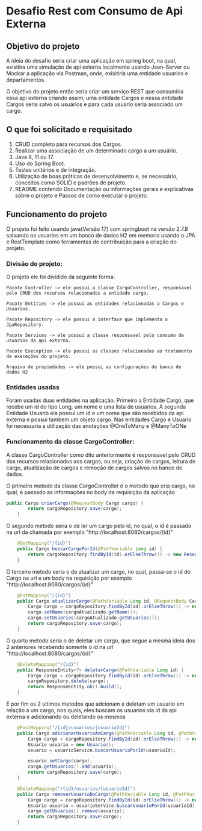 # Desafio Rest com Consumo de Api Externa

## Objetivo do projeto

A ideia do desafio seria criar uma aplicação em spring boot, na qual, exisitira uma simulação de api externa localmente usando Json-Server ou Mockar a aplicação via Postman, onde, exisitiria uma entidade usuarios e departamentos.

O objetivo do projeto então seria criar um serviço REST que consumiria essa api externa criando assim, uma entidade Cargos e nessa entidade Cargos seria salvo os usuarios e para cada usuario seria associado um cargo.

## O que foi solicitado e requisitado

1. CRUD completo para recursos dos Cargos.
2. Realizar uma associação de um determinado cargo a um usuário.
3. Java 8, 11 ou 17.
4. Uso do Spring Boot.
5. Testes unitários e de integração.
6. Utilização de boas práticas de desenvolvimento e, se necessário, conceitos como SOLID e
padrões de projeto.
7. README contendo Documentação ou informações gerais e explicativas sobre o projeto e Passos de como executar o projeto.

## Funcionamento do projeto

O projeto foi feito usando java(Versão 17) com springboot na versão 2.7.8 salvando os usuarios em um banco de dados H2 em memoria usando o JPA e RestTemplate como ferramentas de contribuição para a criação do projeto.

### Divisão do projeto:

O projeto ele foi dividido da seguinte forma:
    
    Pacote Controller -> ele possui a classe CargoController, responsavel pelo CRUD dos recursos relacionados a entidade cargo.

    Pacote Entities -> ele possui as entidades relacionadas a Cargos e Usuarios.

    Pacote Repository -> ele possui a interface que implementa o JpaRepository.

    Pacote Services -> ele possui a classe responsavel pelo consumo de usuarios da api externa.

    Pacote Exeception -> ele possui as classes relacionadas ao tratamento de execeções do projeto.

    Arquivo de propiedades -> ele possui as configurações de banco de dados H2

### Entidades usadas

Foram usadas duas entidades na aplicação. Primeiro a Entidade Cargo, que recebe um id do tipo Long, um nome e uma lista de usuarios. A segunda Entidade Usuario ela possui um id e um nome que são recebidos da api externa e possui tambem um objeto cargo. Nas entidades Cargo e Usuario foi necessaria a utilização das anotações @OneToMany e @ManyToONe

### Funcionamento da classe CargoController:

A classe CargoController como dito anteriormente é responsavel pelo CRUD dos recursos relacionados aos cargos, ou seja, criação de cargos, leitura de cargo, atualização de cargos e remoção de cargos salvos no banco de dados.

O primeiro metodo da classe CargoController é o metodo que cria cargo, no qual, é passado as informações no body da requisição da aplicação

``` java
public Cargo criarCargo(@RequestBody Cargo cargo) {
		return cargoRepository.save(cargo);
	}    
```

O segundo metodo seria o de ler um cargo pelo id, no qual, o id é passado na url da chamada por exemplo "http://localhost:8080/cargos/{id}"

``` java
	@GetMapping("/{id}")
	public Cargo buscarCargoPorId(@PathVariable Long id) {
		return cargoRepository.findById(id).orElseThrow(() -> new ResourceNotFoundException("Cargo não encontrado com id " + id));
	}
```

O terceiro metodo seria o de atualizar um cargo, no qual, passa-se o id do Cargo na url e um body na requisição por exemplo "http://localhost:8080/cargos/{id}"

``` java
    @PutMapping("/{id}")
	public Cargo atualizarCargo(@PathVariable Long id, @RequestBody Cargo cargoAtualizado) {
		Cargo cargo = cargoRepository.findById(id).orElseThrow(() -> new ResourceNotFoundException("Cargo não encontrado com id " + id));
		cargo.setName(cargoAtualizado.getName());
		cargo.setUsuarios(cargoAtualizado.getUsuarios());
		return cargoRepository.save(cargo);
	}
```

O quarto metodo seria o de deletar um cargo, que segue a mesma ideia dos 2 anteriores recebendo somente o id na url "http://localhost:8080/cargos/{id}"

``` java
    @DeleteMapping("/{id}")
	public ResponseEntity<?> deletarCargo(@PathVariable Long id) {
		Cargo cargo = cargoRepository.findById(id).orElseThrow(() -> new ResourceNotFoundException("Cargo não encontrado com id " + id));
		cargoRepository.delete(cargo);
		return ResponseEntity.ok().build();
	}
```

E por fim os 2 ultimos metodos que adcionam e deletam um usuario em relação a um cargo, nos quais, eles buscam os usuarios via id da api externa e adicionando ou deletando os mesmos

``` java
    @PostMapping("/{id}/usuarios/{usuarioId}")
	public Cargo adicionarUsuarioAoCargo(@PathVariable Long id, @PathVariable String usuarioId) {
		Cargo cargo = cargoRepository.findById(id).orElseThrow(() -> new ResourceNotFoundException("Cargo não encontrado com id " + id));
		Usuario usuario = new Usuario();
		usuario = usuarioService.buscarUsuarioPorId(usuarioId);

		usuario.setCargo(cargo);
		cargo.getUsuarios().add(usuario);
		return cargoRepository.save(cargo);
	}

	@DeleteMapping("/{id}/usuarios/{usuarioId}")
	public Cargo removerUsuarioDoCargo(@PathVariable Long id, @PathVariable String usuarioId) {
		Cargo cargo = cargoRepository.findById(id).orElseThrow(() -> new ResourceNotFoundException("Cargo não encontrado com id " + id));
		Usuario usuario = usuarioService.buscarUsuarioPorId(usuarioId);
		cargo.getUsuarios().remove(usuario);
		return cargoRepository.save(cargo);
	}
```